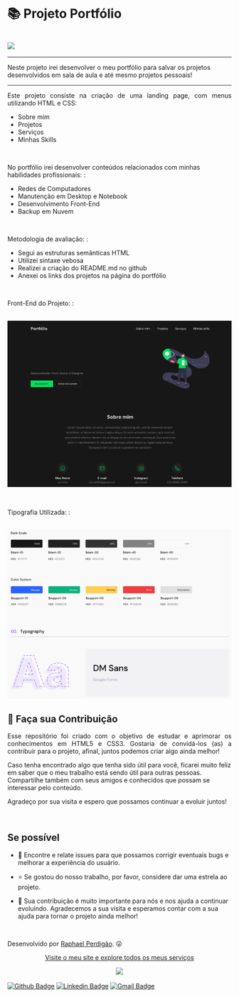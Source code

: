 <h1> 📚 Projeto Portfólio </h1> </br>
<img src="http://img.shields.io/static/v1?label=STATUS&message=%20FINALIZADO&color=critical&style=for-the-badge"/>
<hr>
Neste projeto irei desenvolver o meu portfólio para salvar os projetos desenvolvidos em sala de aula e até mesmo projetos pessoais!
</br>
<hr>





<p align="justify">
Este projeto consiste na criação de uma landing page, com menus utilizando HTML e CSS:</br>
<ul>
  <li>Sobre mim</li>
  <li>Projetos</li>
  <li>Serviços</li>
  <li>Minhas Skills</li>
</ul></br>

No portfólio irei desenvolver conteúdos relacionados com minhas habilidades profissionais:  :</br>
<ul>
  <li>Redes de Computadores</li>
  <li>Manutenção em Desktop e Notebook</li>
  <li>Desenvolvimento Front-End</li>
  <li>Backup em Nuvem</li>
</ul> </br>


Metodologia de avaliação:  :</br>
<ul>
  <li>Segui as estruturas semânticas HTML</li>
  <li>Utilizei sintaxe vebosa</li>
  <li>Realizei a criação do README.md no github</li>
  <li>Anexei os links dos projetos na página do portfólio</li>
</ul>


</p> </br>


Front-End do Projeto:  :</br>
<p align="center">
  </br>
<img src="img/frontend.png" alt="frontend">

 
       
</p>


</br>

Tipografia Utilizada:  :</br>
</br>
<p align="center">
<img src="img/tipografia.png" alt="tipografia">
 

        
</p>





## 🤝 Faça sua Contribuição 

<p align="justify">
Esse repositório foi criado com o objetivo de estudar e aprimorar os conhecimentos em HTML5 e CSS3. Gostaria de convidá-los (as) a contribuir para o projeto, afinal, juntos podemos criar algo ainda melhor!

Caso tenha encontrado algo que tenha sido útil para você, ficarei muito feliz em saber que o meu trabalho está sendo útil para outras pessoas. Compartilhe também com seus amigos e conhecidos que possam se interessar pelo conteúdo.

Agradeço por sua visita e espero que possamos continuar a evoluir juntos!
</p>
</br>

 ## Se possível
<p align="justify">
    
- 🐛 Encontre e relate issues para que possamos corrigir eventuais bugs e melhorar a experiência do usuário. </br>

- ⭐️ Se gostou do nosso trabalho, por favor, considere dar uma estrela ao projeto.</br>

- 🤝 Sua contribuição é muito importante para nós e nos ajuda a continuar evoluindo. Agradecemos a sua visita e esperamos contar com a sua ajuda para tornar o projeto ainda melhor!
</p>
</br>

Desenvolvido por [Raphael Perdigão](https://www.linkedin.com/in/raphaelpagniperdigao/).  😜

</hr>

<p align="center"><a href="https://www.sysgaya.com.br/">Visite o meu site e explore todos os meus serviços</a></p>

</hr>

<p align="center">
<img src="https://raw.githubusercontent.com/MatheusHonorato/curso-front-end-marco-bruno/master/html-css-js.png" width="20%"></p>


[![Github Badge](https://img.shields.io/badge/-Github-000?style=square&logo=Github&logoColor=white&link=https://github.com/raperdigao)](https://github.com/raperdigao)
[![Linkedin Badge](https://img.shields.io/badge/-Linkedin-blue?style=square&logo=Linkedin&logoColor=white&link=http://linkedin.com/in/raphaelpagniperdigao)](http://linkedin.com/in/raphaelpagniperdigao)
[![Gmail Badge](https://img.shields.io/badge/-Gmail-red?style=square&logo=Gmail&logoColor=white&link=mailto:ra.perdigao@gmail.com)](mailto:ra.perdigao@gmail.com)




